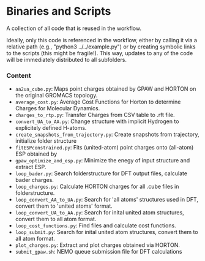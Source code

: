 # Binaries and Scripts

A collection of all code that is reused in the workflow.

Ideally, only this code is referenced in the workflow, either by calling it via a relative path (e.g., "python3 ../../example.py") or by creating symbolic links to the scripts (this might be fragile!).
This way, updates to any of the code will be immediately distributed to all subfolders.

### Content
* `aa2ua_cube.py`: Maps point charges obtained by GPAW and HORTON on the original GROMACS topology.
* `average_cost.py`: Average Cost Functions for Horton to determine Charges for Molecular Dynamics.
* `charges_to_rtp.py`: Transfer Charges from CSV table to .rft file.
* `convert_UA_to_AA.py`: Change structure with implicit Hydrogen to explicitely defined H-atoms.
* `create_snapshots_from_trajectory.py`: Create snapshots from trajectory, initialize folder structure 
* `fitESPconstrained.py`: Fits (united-atom) point charges onto (all-atom) ESP obtained by 
* `gpaw_optimize_and_esp.py`: Minimize the enegy of input structure and extract ESP. 
* `loop_bader.py`: Search folderstructure for DFT output files, calculate bader charges.
* `loop_charges.py`: Calculate HORTON charges for all .cube files in folderstructure. 
* `loop_convert_AA_to_UA.py`: Search for 'all atoms' structures used in DFT, convert them to 'united atoms' format.
* `loop_convert_UA_to_AA.py`: Search for inital united atom structures, convert them to all atom format.
* `loop_cost_functions.py`:  Find files and calculate cost functions.
* `loop_submit.py`:  Search for inital united atom structures, convert them to all atom format.
* `plot_charges.py`: Extract and plot charges obtained via HORTON.
* `submit_gpaw.sh`: NEMO queue submission file for DFT calculations 

